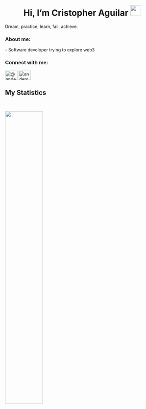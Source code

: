  <h1 align="Center"><b> Hi, I’m Cristopher Aguilar</b> 
  <img src="https://media.giphy.com/media/hvRJCLFzcasrR4ia7z/giphy.gif" width="35">
 </h1>    











<p>Dream, practice, learn, fail, achieve.</p>


<!--Breve descripcion-->
<h3 align="left">About me:</h3>
-  Software developer trying to explore web3
<!--Contacto-->
<h3 align="left">Connect with me:</h3>
<p align="left">
<a href="https://x.com/AguilarJank" target="blank"><img align="center" src="https://raw.githubusercontent.com/rahuldkjain/github-profile-readme-generator/master/src/images/icons/Social/twitter.svg" alt="@andermendoza" height="30" width="40" /></a>
<a href="https://www.instagram.com/cristoppher__/" target="blank"><img align="center" src="https://raw.githubusercontent.com/rahuldkjain/github-profile-readme-generator/master/src/images/icons/Social/instagram.svg" alt="anderson_mend53" height="30" width="40" /></a>
</p>

## My Statistics

<br/>
<p align="left">
  <a href="https://abhigyantrips.dev/">
  <img width="49.5%" src="https://github-readme-stats.vercel.app/api?username=CristopherAguilar10&show_icons=true&theme=gruvbox&hide_border=true" />
    
  </a>
</p>
<br>




